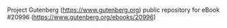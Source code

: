 Project Gutenberg (https://www.gutenberg.org) public repository for eBook #20996 (https://www.gutenberg.org/ebooks/20996)
